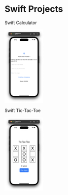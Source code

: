 # Swift Projects
 
 Swift Calculator 

<img src="https://github.com/benscanlan/Swift/blob/main/project_euler_1/Screenshot%202023-04-12%20at%2010.53.48%20AM.png" alt="App Image" width="25%" height="50%" title="Image title">

Swift Tic-Tac-Toe

<img src="https://github.com/benscanlan/Swift/blob/main/tic-tac-toe%20game/Screenshot%202023-04-13%20at%2010.25.46%20AM.png" alt="App Image" width="25%" height="50%" title="Image title">
